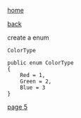 [home](./page01.md)

[back](./page03.md)

create a enum

```
ColorType
```

```
public enum ColorType
{
    Red = 1,
    Green = 2,
    Blue = 3
}
```
[page 5](./page05.md)
